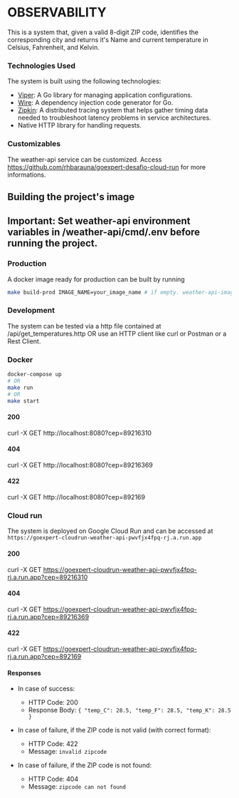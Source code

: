 # OBSERVABILITY

This is a system that, given a valid 8-digit ZIP code,
identifies the corresponding city and returns it's Name and current temperature in Celsius, Fahrenheit, and Kelvin.

### Technologies Used

The system is built using the following technologies:

- [Viper](https://github.com/spf13/viper): A Go library for managing application configurations.
- [Wire](https://github.com/google/wire): A dependency injection code generator for Go.
- [Zipkin](https://zipkin.io/): A distributed tracing system that helps gather timing data needed to troubleshoot latency problems in service architectures.
- Native HTTP library for handling requests.

### Customizables

The weather-api service can be customized.
Access https://github.com/rhbarauna/goexpert-desafio-cloud-run for more informations.

## Building the project's image

## **Important: Set weather-api environment variables in /weather-api/cmd/.env before running the project.**

### Production

A docker image ready for production can be built by running

```bash
make build-prod IMAGE_NAME=your_image_name # if empty. weather-api-image:latest will be the default value
```

### Development

The system can be tested via a http file contained at /api/get_temperatures.http
OR use an HTTP client like curl or Postman or a Rest Client.

### Docker

```bash
docker-compose up
# OR
make run
# OR
make start
```

#### 200

curl -X GET http://localhost:8080?cep=89216310

#### 404

curl -X GET http://localhost:8080?cep=89216369

#### 422

curl -X GET http://localhost:8080?cep=892169

### Cloud run

The system is deployed on Google Cloud Run and can be accessed at `https://goexpert-cloudrun-weather-api-pwvfjx4fpq-rj.a.run.app`

#### 200

curl -X GET https://goexpert-cloudrun-weather-api-pwvfjx4fpq-rj.a.run.app?cep=89216310

#### 404

curl -X GET https://goexpert-cloudrun-weather-api-pwvfjx4fpq-rj.a.run.app?cep=89216369

#### 422

curl -X GET https://goexpert-cloudrun-weather-api-pwvfjx4fpq-rj.a.run.app?cep=892169

#### Responses

- In case of success:

  - HTTP Code: 200
  - Response Body: `{ "temp_C": 28.5, "temp_F": 28.5, "temp_K": 28.5 }`

- In case of failure, if the ZIP code is not valid (with correct format):

  - HTTP Code: 422
  - Message: `invalid zipcode`

- In case of failure, if the ZIP code is not found:
  - HTTP Code: 404
  - Message: `zipcode can not found`
